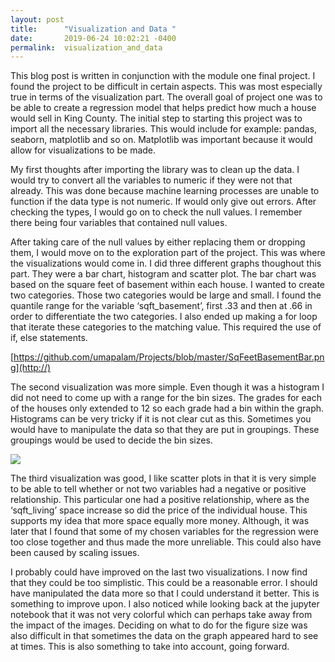 ```yaml
---
layout: post
title:      "Visualization and Data "
date:       2019-06-24 10:02:21 -0400
permalink:  visualization_and_data
---
```



This blog post is written in conjunction with the module one final project. I found the project to be difficult in certain aspects. This was most especially true in terms of the visualization part. The overall goal of project one was to be able to create a regression model that helps predict how much a house would sell in King County. The initial step to starting this project was to import all the necessary libraries. This would include for example: pandas, seaborn, matplotlib and so on. Matplotlib was important because it would allow for visualizations to be made.

My first thoughts after importing the library was to clean up the data. I would try to convert all the variables to numeric if they were not that already. This was done because machine learning processes are unable to function if the data type is not numeric. If would only give out errors. After checking the types, I would go on to check the null values. I remember there being four variables that contained null values.

After taking care of the null values by either replacing them or dropping them, I would move on to the exploration part of the project. This was where the visualizations would come in. I did three different graphs thoughout this part. They were a bar chart, histogram and scatter plot. The bar chart was based on the square feet of basement within each house. I wanted to create two categories. Those two categories would be large and small. I found the quantile range for the variable ‘sqft_basement’, first .33 and then at .66 in order to differentiate the two categories. I also ended up making a for loop that iterate these categories to the matching value. This required the use of if, else statements.

[https://github.com/umapalam/Projects/blob/master/SqFeetBasementBar.png](http://)

The second visualization was more simple. Even though it was a histogram I did not need to come up with a range for the bin sizes. The grades for each of the houses only extended to 12 so each grade had a bin within the graph. Histograms can be very tricky if it is not clear cut as this. Sometimes you would have to manipulate the data so that they are put in groupings. These groupings would be used to decide the bin sizes.


![](http://drive.google.com/file/d/1wxvPsNbXoAtWFHg4pIryPsMKXEkeIDYs/view?usp=sharing)

The third visualization was good, I like scatter plots in that it is very simple to be able to tell whether or not two variables had a negative or positive relationship. This particular one had a positive relationship, where as the ‘sqft_living’ space increase so did the price of the individual house. This supports my idea that more space equally more money. Although, it was later that I found that some of my chosen variables for the regression were too close together and thus made the more unreliable. This could also have been caused by scaling issues.

I probably could have improved on the last two visualizations. I now find that they could be too simplistic. This could be a reasonable error. I should have manipulated the data more so that I could understand it better. This is something to improve upon. I also noticed while looking back at the jupyter notebook that it was not very colorful which can perhaps take away from the impact of the images. Deciding on what to do for the figure size was also difficult in that sometimes the data on the graph appeared hard to see at times. This is also something to take into account, going forward.
